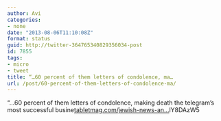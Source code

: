 ```yaml
---
author: Avi
categories:
- none
date: "2013-08-06T11:10:08Z"
format: status
guid: http://twitter-364765340829356034-post
id: 7855
tags:
- micro
- tweet
title: “…60 percent of them letters of condolence, ma…
url: /post/60-percent-of-them-letters-of-condolence-ma/
---
```

“…60 percent of them letters of condolence, making death the telegram’s most successful busine[tabletmag.com/jewish-news-an…](http://www.tabletmag.com/jewish-news-and-politics/140199/telegrams-in-israel)lY8DAzW5